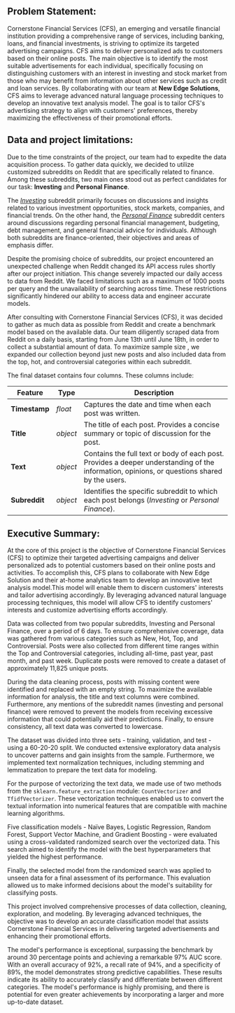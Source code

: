 ## Problem Statement:

Cornerstone Financial Services (CFS), an emerging and versatile financial institution providing a comprehensive range of services, including banking, loans, and financial investments, is striving to optimize its targeted advertising campaigns.  CFS aims to deliver personalized ads to customers based on their online posts. The main objective is to identify the most suitable advertisements for each individual, specifically focusing on distinguishing customers with an interest in investing and stock market from those who may benefit from information about other services such as credit and loan services. By collaborating with our team at **New Edge Solutions**, CFS aims to leverage advanced natural language processing techniques to develop an innovative text analysis model. The goal is to tailor CFS's advertising strategy to align with customers' preferences, thereby maximizing the effectiveness of their promotional efforts.


## Data and project limitations:

Due to the time constraints of the project, our team had to expedite the data acquisition process. To gather data quickly, we decided to utilize customized subreddits on Reddit that are specifically related to finance. Among these subreddits, two main ones stood out as perfect candidates for our task: __Investing__ and **Personal Finance**.

The [*Investing*](https://www.reddit.com/r/investing/) subreddit primarily focuses on discussions and insights related to various investment opportunities, stock markets, companies, and financial trends. On the other hand, the [*Personal Finance*](https://www.reddit.com/r/personalfinance/) subreddit centers around discussions regarding personal financial management, budgeting, debt management, and general financial advice for individuals. Although both subreddits are finance-oriented, their objectives and areas of emphasis differ.

Despite the promising choice of subreddits, our project encountered an unexpected challenge when Reddit changed its API access rules shortly after our project initiation. This change severely impacted our daily access to data from Reddit. We faced limitations such as a maximum of 1000 posts per query and the unavailability of searching across time. These restrictions significantly hindered our ability to access data and engineer accurate models.

After consulting with Cornerstone Financial Services (CFS), it was decided to gather as much data as possible from Reddit and create a benchmark model based on the available data. Our team diligently scraped data from Reddit on a daily basis, starting from June 13th until June 18th, in order to collect a substantial amount of data. To maximize sample size , we expanded our collection beyond just new posts and also included data from the top, hot, and controversial categories within each subreddit.

The final dataset contains four columns. These columns include:

|Feature|Type|Description|
|---|---|---|
|**Timestamp**|*float*|Captures the date and time when each post was written.| 
|**Title**|*object*|The title of each post. Provides a concise summary or topic of discussion for the post.|
|**Text**|*object*|Contains the full text or body of each post. Provides a deeper understanding of the information, opinions, or questions shared by the users.| 
|**Subreddit**|*object*|Identifies the specific subreddit to which each post belongs (*Investing* or *Personal Finance*).| 


## Executive Summary:

At the core of this project is the objective of Cornerstone Financial Services (CFS) to optimize their targeted advertising campaigns and deliver personalized ads to potential customers based on their online posts and activities. To accomplish this, CFS plans to collaborate with New Edge Solution and their at-home analytics team to develop an innovative text analysis model.This model will enable them to discern customers' interests and tailor advertising accordingly. By leveraging advanced natural language processing techniques, this model will allow CFS to identify customers' interests and customize advertising efforts accordingly.

Data was collected from two popular subreddits, Investing and Personal Finance, over a period of 6 days. To ensure comprehensive coverage, data was gathered from various categories such as New, Hot, Top, and Controversial. Posts were also collected from different time ranges within the Top and Controversial categories, including all-time, past year, past month, and past week. Duplicate posts were removed to create a dataset of approximately 11,825 unique posts.

During the data cleaning process, posts with missing content were identified and replaced with an empty string. To maximize the available information for analysis, the title and text columns were combined. Furthermore, any mentions of the subreddit names (investing and personal finance) were removed to prevent the models from receiving excessive information that could potentially aid their predictions. Finally, to ensure consistency, all text data was converted to lowercase.

The dataset was divided into three sets - training, validation, and test - using a 60-20-20 split. We conducted extensive exploratory data analysis to uncover patterns and gain insights from the sample. Furthermore, we implemented text normalization techniques, including stemming and lemmatization to prepare the text data for modeling.

For the purpose of vectorizing the text data, we made use of two methods from the `sklearn.feature_extraction` module: `CountVectorizer` and `TfidfVectorizer`. These vectorization techniques enabled us to convert the textual information into numerical features that are compatible with machine learning algorithms.

Five classification models - Naïve Bayes, Logistic Regression, Random Forest, Support Vector Machine, and Gradient Boosting - were evaluated using a cross-validated randomized search over the vectorized data. This search aimed to identify the model with the best hyperparameters that yielded the highest performance.

Finally, the selected model from the randomized search was applied to unseen data for a final assessment of its performance. This evaluation allowed us to make informed decisions about the model's suitability for classifying posts.

This project involved comprehensive processes of data collection, cleaning, exploration, and modeling. By leveraging advanced techniques, the objective was to develop an accurate classification model that assists Cornerstone Financial Services in delivering targeted advertisements and enhancing their promotional efforts.

The model's performance is exceptional, surpassing the benchmark by around 30 percentage points and achieving a remarkable 97% AUC score. With an overall accuracy of 92%, a recall rate of 94%, and a specificity of 89%, the model demonstrates strong predictive capabilities. These results indicate its ability to accurately classify and differentiate between different categories. The model's performance is highly promising, and there is potential for even greater achievements by incorporating a larger and more up-to-date dataset. 